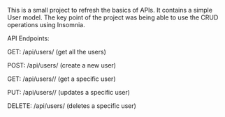 This is a small project to refresh the basics of APIs.
It contains a simple User model.
The key point of the project was being able to use the CRUD operations using Insomnia.

API Endpoints:

GET: /api/users/ (get all the users)

POST: /api/users/ (create a new user)

GET: /api/users/<id>/ (get a specific user)

PUT: /api/users/<id>/ (updates a specific user)

DELETE: /api/users<id>/ (deletes a specific user)
